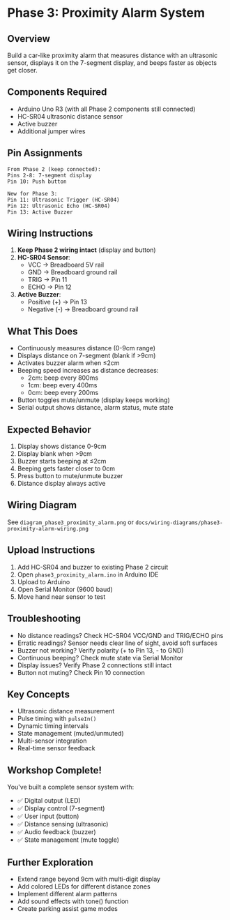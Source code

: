 # Phase 3: Proximity Alarm System

## Overview
Build a car-like proximity alarm that measures distance with an ultrasonic sensor, displays it on the 7-segment display, and beeps faster as objects get closer.

## Components Required
- Arduino Uno R3 (with all Phase 2 components still connected)
- HC-SR04 ultrasonic distance sensor
- Active buzzer
- Additional jumper wires

## Pin Assignments
```
From Phase 2 (keep connected):
Pins 2-8: 7-segment display
Pin 10: Push button

New for Phase 3:
Pin 11: Ultrasonic Trigger (HC-SR04)
Pin 12: Ultrasonic Echo (HC-SR04)
Pin 13: Active Buzzer
```

## Wiring Instructions
1. **Keep Phase 2 wiring intact** (display and button)
2. **HC-SR04 Sensor**:
   - VCC → Breadboard 5V rail
   - GND → Breadboard ground rail
   - TRIG → Pin 11
   - ECHO → Pin 12
3. **Active Buzzer**:
   - Positive (+) → Pin 13
   - Negative (-) → Breadboard ground rail

## What This Does
- Continuously measures distance (0-9cm range)
- Displays distance on 7-segment (blank if >9cm)
- Activates buzzer alarm when ≤2cm
- Beeping speed increases as distance decreases:
  - 2cm: beep every 800ms
  - 1cm: beep every 400ms
  - 0cm: beep every 200ms
- Button toggles mute/unmute (display keeps working)
- Serial output shows distance, alarm status, mute state

## Expected Behavior
1. Display shows distance 0-9cm
2. Display blank when >9cm
3. Buzzer starts beeping at ≤2cm
4. Beeping gets faster closer to 0cm
5. Press button to mute/unmute buzzer
6. Distance display always active

## Wiring Diagram
See `diagram_phase3_proximity_alarm.png` or `docs/wiring-diagrams/phase3-proximity-alarm-wiring.png`

## Upload Instructions
1. Add HC-SR04 and buzzer to existing Phase 2 circuit
2. Open `phase3_proximity_alarm.ino` in Arduino IDE
3. Upload to Arduino
4. Open Serial Monitor (9600 baud)
5. Move hand near sensor to test

## Troubleshooting
- No distance readings? Check HC-SR04 VCC/GND and TRIG/ECHO pins
- Erratic readings? Sensor needs clear line of sight, avoid soft surfaces
- Buzzer not working? Verify polarity (+ to Pin 13, - to GND)
- Continuous beeping? Check mute state via Serial Monitor
- Display issues? Verify Phase 2 connections still intact
- Button not muting? Check Pin 10 connection

## Key Concepts
- Ultrasonic distance measurement
- Pulse timing with `pulseIn()`
- Dynamic timing intervals
- State management (muted/unmuted)
- Multi-sensor integration
- Real-time sensor feedback

## Workshop Complete!
You've built a complete sensor system with:
- ✅ Digital output (LED)
- ✅ Display control (7-segment)
- ✅ User input (button)
- ✅ Distance sensing (ultrasonic)
- ✅ Audio feedback (buzzer)
- ✅ State management (mute toggle)

## Further Exploration
- Extend range beyond 9cm with multi-digit display
- Add colored LEDs for different distance zones
- Implement different alarm patterns
- Add sound effects with tone() function
- Create parking assist game modes

